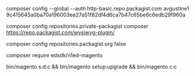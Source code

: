 composer config --global --auth http-basic.repo.packagist.com avgustine1 9c415645a0ba70a196003ee27a51f82df4d6ca7b47c65be6c6edb29f960a

composer config repositories.private-packagist composer https://repo.packagist.com/wysiwyg-plugin/

composer config repositories.packagist.org false

composer require edsdk/n1ed-magento

bin/magento s:d:c && bin/magento setup:upgrade && bin/magento c:c



